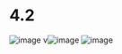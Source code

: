 # 4.2
 
  
  
 ![image](https://github.com/weelilbugger/4.2/assets/114624859/aac6089b-7837-4cf1-8fca-628b663a50a9)
v![image](https://github.com/weelilbugger/4.2/assets/114624859/92ca96ce-7a0f-4024-82a4-bdae0ce5e422)
![image](https://github.com/weelilbugger/4.2/assets/114624859/544b1109-3a0f-4b8d-a095-31442c9c7a26)
